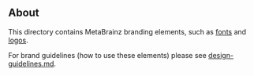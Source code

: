 ## About

This directory contains MetaBrainz branding elements, such as [fonts](./fonts) and [logos](./logos).

For brand guidelines (how to use these elements) please see <a href="../guidelines/design-guidelines.md">design-guidelines.md</a>.